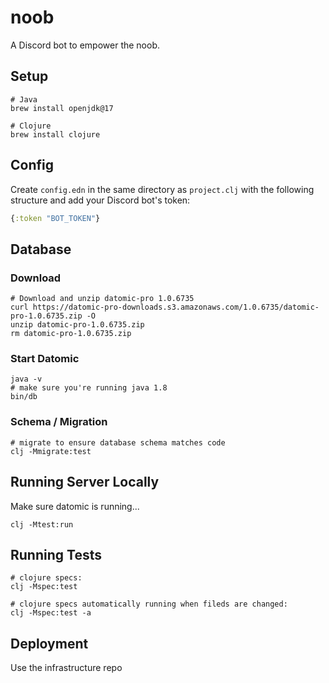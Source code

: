 # noob

A Discord bot to empower the noob.

## Setup

    # Java
    brew install openjdk@17

    # Clojure
    brew install clojure

## Config

Create `config.edn` in the same directory as `project.clj` with the following 
structure and add your Discord bot's token:

````clojure
{:token "BOT_TOKEN"}
````

## Database

### Download

    # Download and unzip datomic-pro 1.0.6735
    curl https://datomic-pro-downloads.s3.amazonaws.com/1.0.6735/datomic-pro-1.0.6735.zip -O
    unzip datomic-pro-1.0.6735.zip
    rm datomic-pro-1.0.6735.zip

### Start Datomic

    java -v
    # make sure you're running java 1.8
    bin/db

### Schema / Migration

    # migrate to ensure database schema matches code
    clj -Mmigrate:test

## Running Server Locally

Make sure datomic is running...

    clj -Mtest:run

## Running Tests

    # clojure specs:
    clj -Mspec:test

    # clojure specs automatically running when fileds are changed:
    clj -Mspec:test -a

## Deployment

Use the infrastructure repo
